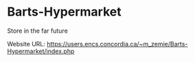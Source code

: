 # Barts-Hypermarket

Store in the far future

Website URL: https://users.encs.concordia.ca/~m_zemie/Barts-Hypermarket/index.php

